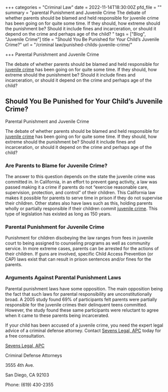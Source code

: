 +++
categories = "Criminal Law"
date = 2022-11-14T18:30:00Z
pfd_file = ""
summary = "parental Punishment and Juvenile Crime The debate of whether parents should be blamed and held responsible for juvenile crime has been going on for quite some time. If they should, how extreme should the punishment be? Should it include fines and incarceration, or should it depend on the crime and perhaps age of the child? "
tags = ["Blog", "Juvenile Crime"]
title = "Should You Be Punished for Your Child’s Juvenile Crime?"
url = "/criminal law/punished-childs-juvenile-crime/"

+++
Parental Punishment and Juvenile Crime

The debate of whether parents should be blamed and held responsible for [juvenile crime](https://www.sevenslegal.com/ "Sevens Legal, APC") has been going on for quite some time. If they should, how extreme should the punishment be? Should it include fines and incarceration, or should it depend on the crime and perhaps age of the child?

## Should You Be Punished for Your Child’s Juvenile Crime?

Parental Punishment and Juvenile Crime

The debate of whether parents should be blamed and held responsible for [juvenile crime](https://www.sevenslegal.com/ "Sevens Legal, APC") has been going on for quite some time. If they should, how extreme should the punishment be? Should it include fines and incarceration, or should it depend on the crime and perhaps age of the child?

### Are Parents to Blame for Juvenile Crime?

The answer to this question depends on the state the juvenile crime was committed in. In California, in an effort to prevent gang activity, a law was passed making it a crime if parents do not “exercise reasonable care, supervision, protection, and control” of their children. This California law makes it possible for parents to serve time in prison if they do not supervise their children. Other states also have laws such as this, holding parents wholly or partially responsible if their children commit [juvenile crime](https://www.sevenslegal.com/ "Sevens Legal, APC"). This type of legislation has existed as long as 150 years.

### Parental Punishment for Juvenile Crime

Punishment for children disobeying the law ranges from fees in juvenile court to being assigned to counseling programs as well as community service. In more extreme cases, parents can be arrested for the actions of their children. If guns are involved, specific Child Access Prevention (or CAP) laws exist that can result in prison sentences and/or fines for the parents.

### Arguments Against Parental Punishment Laws

Parental punishment laws have some opposition. The main opposition being the fact that such laws for parental responsibility are unconstitutionally broad. A 2005 study found 69% of participants felt parents were partially responsible for the juvenile crimes their delinquent teens committed. However, the study found these same participants were reluctant to agree when it came to these parents being incarcerated.

If your child has been accused of a juvenile crime, you need the expert legal advice of a criminal defense attorney. Contact [Sevens Legal, APC](https://www.sevenslegal.com/ "Sevens Legal, APC") today for a free consultation.

[Sevens Legal, APC](https://www.sevenslegal.com/ "Sevens Legal, APC")

Criminal Defense Attorneys

3555 4th Ave.

San Diego, CA 92103

Phone: (619) 430-2355